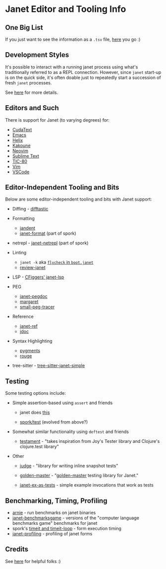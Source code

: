 # Janet Editor and Tooling Info

## One Big List

If you just want to see the information as a `.tsv` file,
[here](listing.tsv) you go :)

## Development Styles

It's possible to interact with a running janet process using what's
traditionally referred to as a REPL connection.  However, since
`janet` start-up is on the quick side, it's often doable just to
repeatedly start a succession of fresh `janet` processes.

See [here](doc/dev-styles.md) for more details.

## Editors and Such

There is support for Janet (to varying degrees) for:

* [CudaText](doc/cudatext.md)
* [Emacs](doc/emacs.md)
* [Helix](doc/helix.md)
* [Kakoune](doc/kakoune.md)
* [Neovim](doc/neovim.md)
* [Sublime Text](doc/sublime-text.md)
* [TIC-80](doc/tic-80.md)
* [Vim](doc/vim.md)
* [VSCode](doc/vscode.md)

## Editor-Independent Tooling and Bits

Below are some editor-independent tooling and bits with Janet support:

* Diffing - [difftastic](https://github.com/Wilfred/difftastic)

* Formatting
  * [jandent](https://github.com/sogaiu/jandent)
  * [janet-format](https://github.com/janet-lang/spork/blob/e598ef4c154974b9f15a1d632727389df4dccbd0/bin/janet-format) (part of spork)

* netrepl - [janet-netrepl](https://github.com/janet-lang/spork/blob/e598ef4c154974b9f15a1d632727389df4dccbd0/bin/janet-netrepl) (part of spork)

* Linting
  * `janet -k` aka [`flycheck` in `boot.janet`](https://github.com/janet-lang/janet/blob/dc325188d064f22e4a128b892eaf919289936eac/src/boot/boot.janet#L3953-L3967)
  * [review-janet](https://github.com/sogaiu/review-janet)

* LSP - [CFiggers' janet-lsp](https://github.com/CFiggers/janet-lsp)

* PEG
  * [janet-pegdoc](https://github.com/sogaiu/janet-pegdoc)
  * [margaret](https://github.com/sogaiu/margaret)
  * [small-peg-tracer](https://github.com/sogaiu/small-peg-tracer)

* Reference
  * [janet-ref](https://github.com/sogaiu/janet-ref)
  * [jdoc](https://github.com/sogaiu/jdoc)

* Syntax Highlighting
  * [pygments](https://github.com/pygments/pygments)
  * [rouge](https://github.com/rouge-ruby/rouge)

* tree-sitter - [tree-sitter-janet-simple](https://github.com/sogaiu/tree-sitter-janet-simple)

## Testing

Some testing options include:

* Simple assertion-based using `assert` and friends

  * janet does
    [this](https://github.com/janet-lang/janet/tree/f95de25b15e62cd54ad2bb676281a1321a823411/test)

  * [spork/test](https://github.com/janet-lang/spork/blob/c1953f6d01cedfaea78a0c54b7748e33823a8592/spork/test.janet)
    (evolved from above?)

* Somewhat similar functionality using `deftest` and friends

  * [testament](https://github.com/pyrmont/testament) - "takes
    inspiration from Joy's Tester library and Clojure's clojure.test
    library"

* Other

  * [judge](https://github.com/ianthehenry/judge) - "library for
    writing inline snapshot tests"

  * [golden-master](https://github.com/yumaikas/golden-master) -
    "[golden-master](https://en.wikipedia.org/wiki/Characterization_test)
    testing library for Janet."

  * [janet-ex-as-tests](https://github.com/sogaiu/janet-ex-as-tests) - simple example invocations that work as tests

## Benchmarking, Timing, Profiling

* [arnie](https://github.com/pyrmont/arnie) - run benchmarks on janet binaries
* [janet-benchmarksgame](https://github.com/MikeBeller/janet-benchmarksgame) - versions of the "computer language benchmarks game" benchmarks for janet
* spork's [timeit and timeit-loop](https://github.com/janet-lang/spork/blob/70f1a47281218ea21cfb81292e36a79b0c44e59c/spork/test.janet#L61-L103) - form execution timing
* [janet-profiling](https://github.com/saikyun/janet-profiling) - profiling of janet forms

## Credits

See [here](doc/credits.md) for helpful folks :)
